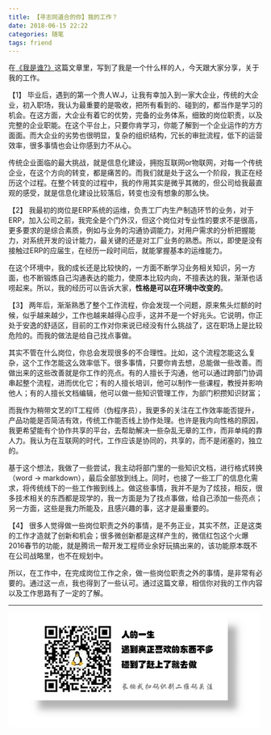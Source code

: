 ```yaml
---
title: 【寻志同道合的你】我的工作？
date: 2018-06-15 22:22
categories: 随笔
tags: friend
---
```


在[《我是谁?》](./2018-06-11-find-friend-who-am-i)这篇文章里，写到了我是一个什么样的人，今天跟大家分享，关于我的工作。

【1】
毕业后，遇到的第一个贵人W.J，让我有幸加入到一家大企业，传统的大企业，初入职场，我认为最重要的是吸收，把所有看到的、碰到的，都当作是学习的机会。在这方面，大企业有着它的优势，完备的业务体系，细致的岗位职责，以及完整的企业职能。在这个平台上，只要你肯学习，你能了解到一个企业运作的方方面面。而大企业的劣势也很明显，复杂的组织结构，冗长的审批流程，低下的运营效率，很多事情也会让你感到力不从心。

传统企业面临的最大挑战，就是信息化建设，拥抱互联网or物联网，对每一个传统企业，在这个方向的转变，都是痛苦的。而我们就是处于这么一个阶段，我正在经历这个过程。在整个转变的过程中，我的作用其实是微乎其微的，但公司给我最直观的感受，就是信息化建设比较落后，转变也没有想象的那么快。

【2】
我最初的岗位是ERP系统的运维，负责工厂内生产制造环节的业务，对于ERP，加入公司之前，我完全是个门外汉，但这个岗位对专业性的要求不是很高，更多要求的是综合素质，例如与业务的沟通协调能力，对用户需求的分析把握能力，对系统开发的设计能力，最关键的还是对工厂业务的熟悉。所以，即使是没有接触过ERP的应届生，在经历一段时间后，就能掌握基本的运维能力。

在这个环境中，我的成长还是比较快的，一方面不断学习业务相关知识，另一方面，也不断锻炼自己沟通表达的能力，使原本比较内向，不擅表达的我，渐渐也话唠起来。所以，我的经历可以告诉大家，**性格是可以在环境中改变的**。

【3】
两年后，渐渐熟悉了整个工作流程，你会发现一个问题，原来焦头烂额的时候，似乎越来越少，工作也越来越得心应手，这并不是一个好兆头。它说明，你正处于安逸的舒适区，目前的工作对你来说已经没有什么挑战了，这在职场上是比较危险的。而我的做法是给自己找点事做。

其实不管在什么岗位，你总会发现很多的不合理性。比如，这个流程怎能这么复杂，这个工作怎能这么效率低下。很多事情，只要你肯去想，总能做一些改善。而做出来的这些改善就是你工作的亮点。有的人擅长于沟通，他可以通过跨部门协调串起整个流程，进而优化它；有的人擅长培训，他可以制作一些课程，教授并影响他人；有的人擅长文档编辑，他可以做一些知识管理工作，为部门积攒知识财富；

而我作为稍带文艺的IT工程师（伪程序员），我更多的关注在工作效率能否提升，产品功能是否简洁有效，传统工作能否线上协作处理。也许是我内向性格的原因，我更希望能有个协作共享的平台，去帮助解决一些杂乱无章的工作，而非单纯的靠人力。我认为在互联网的时代，工作应该是协同的，共享的，而不是闭塞的，独立的。

基于这个想法，我做了一些尝试，我主动将部门里的一些知识文档，进行格式转换（word -> markdown），最后全部放到线上。同时，也接了一些工厂的信息化需求，将传统线下的一些工作搬到线上。做这些事情，我并不是为了炫技，相反，很多技术相关的东西都是现学的，我一方面是为了找点事做，给自己添加一些亮点；另一方面，这些是我力所能及，且感兴趣的事，这才是最重要的。

【4】
很多人觉得做一些岗位职责之外的事情，是不务正业，其实不然，正是这类的工作才造就了创新和机会；很多微创新都是这样产生的，微信红包这个火爆2016春节的功能，就是腾讯一帮开发工程师业余好玩搞出来的，该功能原本既不在公司战略里，也不在规划中。

所以，在工作中，在完成岗位工作之余，做一些岗位职责之外的事情，是非常有必要的。通过这一点，我也得到了一些认可。通过这篇文章，相信你对我的工作内容以及工作思路有了一定的了解。

- - -
![](/image/weixin.jpg)